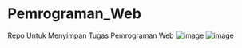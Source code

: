 # Pemrograman_Web
Repo Untuk Menyimpan Tugas Pemrograman Web
![image](https://github.com/wendyramadhani/Pemrograman_Web/assets/113156205/3923e674-3d63-4813-b525-a3b67550e944)
![image](https://github.com/wendyramadhani/Pemrograman_Web/assets/113156205/5a3fd95b-8fdd-47a4-9382-5a496624a93e)

